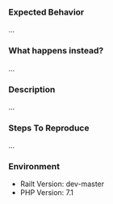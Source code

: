 ### Expected Behavior

...

### What happens instead?

...

### Description

...

### Steps To Reproduce

...

### Environment

- Railt Version: dev-master
- PHP Version: 7.1
